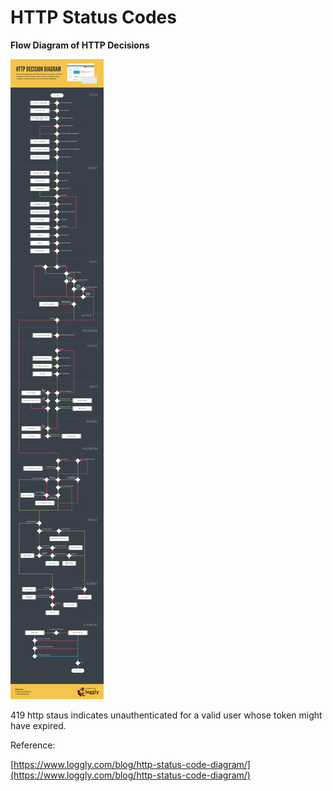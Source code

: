 # HTTP Status Codes

**Flow Diagram of HTTP Decisions**



![](<../.gitbook/assets/image (13) (1).png>)





419 http staus indicates unauthenticated for a valid user whose token might have expired.



Reference:

[https://www.loggly.com/blog/http-status-code-diagram/](https://www.loggly.com/blog/http-status-code-diagram/)
